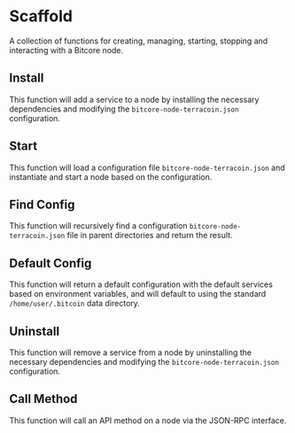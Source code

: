 # Scaffold
A collection of functions for creating, managing, starting, stopping and interacting with a Bitcore node.

## Install
This function will add a service to a node by installing the necessary dependencies and modifying the `bitcore-node-terracoin.json` configuration.

## Start
This function will load a configuration file `bitcore-node-terracoin.json` and instantiate and start a node based on the configuration.

## Find Config
This function will recursively find a configuration `bitcore-node-terracoin.json` file in parent directories and return the result.

## Default Config
This function will return a default configuration with the default services based on environment variables, and will default to using the standard `/home/user/.bitcoin` data directory.

## Uninstall
This function will remove a service from a node by uninstalling the necessary dependencies and modifying the `bitcore-node-terracoin.json` configuration.

## Call Method
This function will call an API method on a node via the JSON-RPC interface.
